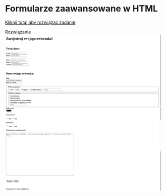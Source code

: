 # Formularze zaawansowane w HTML
[Kliknij tutaj aby rozwiązać zadanie](https://githubbox.com/Publishing-School/html-zadanie-formularze-zaawansowane)


Rozwiązanie
![image info](./zadanie.png)

